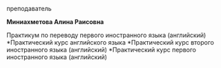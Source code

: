 преподаватель



**Миниахметова Алина Раисовна**

Практикум по переводу первого иностранного языка (английский)
	*Практический курс английского языка
	*Практический курс второго иностранного языка (английский)
	*Практический курс первого иностранного языка (английский)